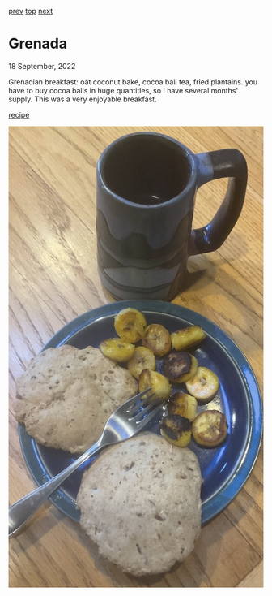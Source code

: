 [prev](greece.md)
[top](../index.md)
[next](guatemala.md)
# Grenada
18 September, 2022


Grenadian breakfast: oat coconut bake, cocoa ball tea, fried
plantains. you have to buy cocoa balls in huge quantities, so I have
several months' supply. This was a very enjoyable breakfast.

[recipe](https://spiceislandcooking.com/index.php/2022/02/05/grenadian-independence-breakfast/)

![breakfast](images/grenada.jpeg)
